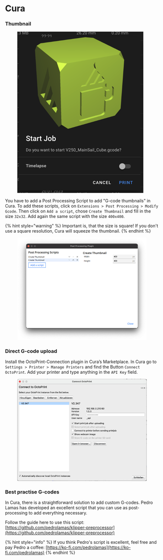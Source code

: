 # Cura

### Thumbnail

<figure><img src="../../.gitbook/assets/image (12).png" alt=""><figcaption></figcaption></figure>

You have to add a Post Processing Script to add "G-code thumbnails" in Cura. To add these scripts, click on `Extensions > Post Processing > Modify Gcode`. Then click on `Add a script`, chose `Create Thumbnail` and fill in the size `32x32`. Add again the same script with the size `400x400`.

{% hint style="warning" %}
Important is, that the size is square! If you don't use a square resolution, Cura will squeeze the thumbnail.
{% endhint %}

<figure><img src="../../.gitbook/assets/image (36).png" alt=""><figcaption></figcaption></figure>

### Direct G-code upload

Install the OctoPrint-Connection plugin in Cura’s Marketplace. In Cura go to `Settings > Printer > Manage Printers` and find the Button `Connect OctoPrint`. Add your printer and type anything in the `API Key` field.

<figure><img src="../../.gitbook/assets/image (26).png" alt=""><figcaption></figcaption></figure>

### Best practise G-codes

In Cura, there is a straightforward solution to add custom G-codes. Pedro Lamas has developed an excellent script that you can use as post-processing to add everything necessary.

Follow the guide here to use this script: [https://github.com/pedrolamas/klipper-preprocessor](https://github.com/pedrolamas/klipper-preprocessor)

{% hint style="info" %}
If you think Pedro's script is excellent, feel free and pay Pedro a coffee: [https://ko-fi.com/pedrolamas](https://ko-fi.com/pedrolamas)
{% endhint %}

